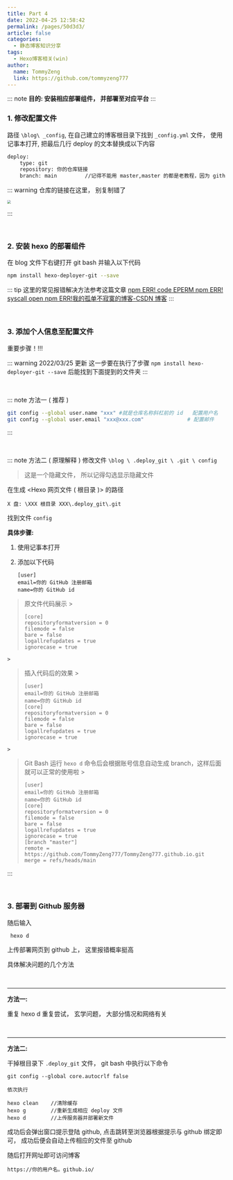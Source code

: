 ```yaml
---
title: Part 4
date: 2022-04-25 12:58:42
permalink: /pages/50d3d3/
article: false
categories:
  - 静态博客知识分享
tags:
  - Hexo博客相关(win)
author: 
  name: TommyZeng
  link: https://github.com/tommyzeng777
---
```



::: note
**目的: 安装相应部署组件， 并部署至对应平台**
:::

### 1. 修改配置文件
路径 `\blog\ _config`, 在自己建立的博客根目录下找到 `_config.yml` 文件， 使用记事本打开, 把最后几行 deploy 的文本替换成以下内容

``` txt
deploy:
    type: git
    repository: 你的仓库链接
    branch: main         //记得不能用 master,master 的都是老教程，因为 github 改分支名称了
```
::: warning
仓库的链接在这里， 别复制错了

<img src="https://gcore.jsdelivr.net/gh/TommyZeng777/picgo/img/202203250813564.png" style="zoom: 50%;" />

:::

<br>

### 2. 安装 hexo 的部署组件

  在 blog 文件下右键打开 git bash 并输入以下代码
```bash
npm install hexo-deployer-git --save
```
::: tip
这里的常见报错解决方法参考这篇文章
 [npm ERR! code EPERM npm ERR! syscall open npm ERR!我的孤单不寂寞的博客-CSDN 博客](https://blog.csdn.net/qq_35457469/article/details/102924524)
:::

<br>

### 3. 添加个人信息至配置文件
重要步骤！!!!

::: warning 2022/03/25 更新
这一步要在执行了步骤 `npm install hexo-deployer-git --save` 后能找到下面提到的文件夹
:::

<br>

::: note 方法一 ( 推荐 )
```bash
git config --global user.name "xxx" #就是仓库名称斜杠前的 id   配置用户名
git config --global user.email "xxx@xxx.com"              # 配置邮件
```
:::

<br>

::: note 方法二 ( 原理解释 )
修改文件 `\blog \ .deploy_git \ .git \ config`

> 这是一个隐藏文件， 所以记得勾选显示隐藏文件

在生成 <Hexo 网页文件 ( 根目录 )> 的路径

``` 路径
X 盘: \XXX 根目录 XXX\.deploy_git\.git
```

找到文件 `config`

**具体步骤:**

1.  使用记事本打开

2.  添加以下代码

    ```
    [user]
    email=你的 GitHub 注册邮箱
    name=你的 GitHub id
    ```

 > 原文件代码展示
    >
 > ```
 > [core]
 > repositoryformatversion = 0
 > filemode = false
 > bare = false
 > logallrefupdates = true
 > ignorecase = true
 > ```
    >
 > 插入代码后的效果
    >
 > ```
 > [user]
 > email=你的 GitHub 注册邮箱
 > name=你的 GitHub id
 > [core]
 > repositoryformatversion = 0
 > filemode = false
 > bare = false
 > logallrefupdates = true
 > ignorecase = true
 > ```
    >
 > Git Bash 运行 `hexo d` 命令后会根据账号信息自动生成 branch，这样后面就可以正常的使用啦
    >
 > ```
 > [user]
 > email=你的 GitHub 注册邮箱
 > name=你的 GitHub id
 > [core]
 > repositoryformatversion = 0
 > filemode = false
 > bare = false
 > logallrefupdates = true
 > ignorecase = true
 > [branch "master"]
 > remote = https://github.com/TommyZeng777/TommyZeng777.github.io.git
 > merge = refs/heads/main
 > ```
:::


​

### 3. 部署到 Github 服务器

随后输入

```
 hexo d
```

 上传部署网页到 github 上， 这里报错概率挺高

 具体解决问题的几个方法

<br>

---

 **方法一:**

重复 hexo d 重复尝试， 玄学问题， 大部分情况和网络有关

<br>

---

 **方法二:**

 干掉根目录下 `.deploy_git` 文件， git bash 中执行以下命令

```
git config --global core.autocrlf false

依次执行

hexo clean    //清除缓存
hexo g        //重新生成相应 deploy 文件
hexo d        //上传服务器并部署新文件
```

成功后会弹出窗口提示登陆 github, 点击跳转至浏览器根据提示与 github 绑定即可， 成功后便会自动上传相应的文件至 github

随后打开网址即可访问博客

```
https://你的用户名。github.io/
```

